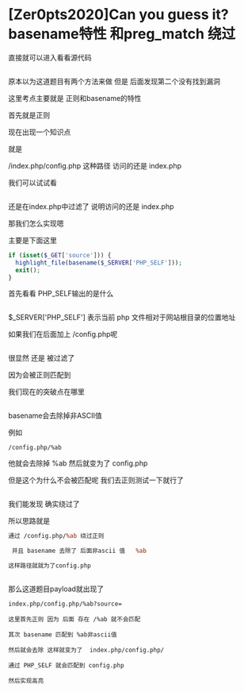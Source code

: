 # [Zer0pts2020]Can you guess it? basename特性 和preg_match 绕过

直接就可以进入看看源代码



<img src="https://i-blog.csdnimg.cn/blog_migrate/44065b7b04e6c8c823df45689c550136.png" alt="" style="max-height:854px; box-sizing:content-box;" />


原本以为这道题目有两个方法来做 但是 后面发现第二个没有找到漏洞

这里考点主要就是 正则和basename的特性

首先就是正则

现在出现一个知识点

就是

/index.php/config.php 这种路径 访问的还是 index.php

我们可以试试看



<img src="https://i-blog.csdnimg.cn/blog_migrate/ead5a45d3b22ed85ed312064669d4866.png" alt="" style="max-height:217px; box-sizing:content-box;" />


还是在index.php中过滤了 说明访问的还是 index.php

那我们怎么实现嗯

主要是下面这里

```php
if (isset($_GET['source'])) {
  highlight_file(basename($_SERVER['PHP_SELF']));
  exit();
}
```

首先看看 PHP_SELF输出的是什么



<img src="https://i-blog.csdnimg.cn/blog_migrate/856e00a5604561da45a5f6db9264792a.png" alt="" style="max-height:194px; box-sizing:content-box;" />


$_SERVER['PHP_SELF'] 表示当前 php 文件相对于网站根目录的位置地址

如果我们在后面加上 /config.php呢



<img src="https://i-blog.csdnimg.cn/blog_migrate/d75055ceaf4cd812d03f74a1680f499f.png" alt="" style="max-height:160px; box-sizing:content-box;" />


很显然 还是 被过滤了

因为会被正则匹配到

我们现在的突破点在哪里



<img src="https://i-blog.csdnimg.cn/blog_migrate/8dcf260f92b4f083d466b8d47b273a38.png" alt="" style="max-height:101px; box-sizing:content-box;" />


basename会去除掉非ASCII值

例如

```cobol
/config.php/%ab
```

他就会去除掉 %ab 然后就变为了 config.php

但是这个为什么不会被匹配呢 我们去正则测试一下就行了



<img src="https://i-blog.csdnimg.cn/blog_migrate/7a4996991ebacde5369b02e864e93346.png" alt="" style="max-height:347px; box-sizing:content-box;" />


我们能发现 确实绕过了

所以思路就是

```perl
通过 /config.php/%ab 绕过正则
 
 并且 basename 去除了 后面非ascii 值   %ab
 
这样路径就就为了config.php
```



<img src="https://i-blog.csdnimg.cn/blog_migrate/006143cbeae746825f2ed597529ab152.png" alt="" style="max-height:163px; box-sizing:content-box;" />


那么这道题目payload就出现了

```cobol
index.php/config.php/%ab?source=
 
这里首先正则 因为 后面 存在 /%ab 就不会匹配
 
其次 basename 匹配到 %ab非ascii值 
 
然后就会去除 这样就变为了  index.php/config.php/
 
通过 PHP_SELF 就会匹配到 config.php 
 
然后实现高亮
```



<img src="https://i-blog.csdnimg.cn/blog_migrate/d26c9e8928b0ca357a05a89b8e189259.png" alt="" style="max-height:171px; box-sizing:content-box;" />